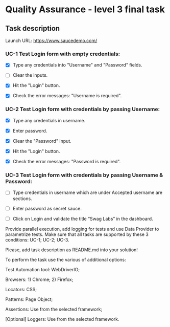 # Quality Assurance - level 3 final task

## Task description
Launch URL: https://www.saucedemo.com/

### UC-1 Test Login form with empty credentials:

- [x] Type any credentials into "Username" and "Password" fields.

- [ ] Clear the inputs.

- [x] Hit the "Login" button.

- [x] Check the error messages: "Username is required".

### UC-2 Test Login form with credentials by passing Username:

- [x] Type any credentials in username.

- [x] Enter password.

- [x] Clear the "Password" input.

- [x] Hit the "Login" button.

- [x] Check the error messages: "Password is required".

### UC-3 Test Login form with credentials by passing Username & Password:

- [ ] Type credentials in username which are under Accepted username are sections.

- [ ] Enter password as secret sauce.

- [ ] Click on Login and validate the title “Swag Labs” in the dashboard.

Provide parallel execution, add logging for tests and use Data Provider to parametrize tests. Make sure that all tasks are supported by these 3 conditions: UC-1; UC-2; UC-3.

Please, add task description as README.md into your solution!

To perform the task use the various of additional options:

Test Automation tool: WebDriverIO;

Browsers: 1) Chrome; 2) Firefox;

Locators: CSS;

Patterns: Page Object;

Assertions: Use from the selected framework;

[Optional] Loggers: Use from the selected framework.